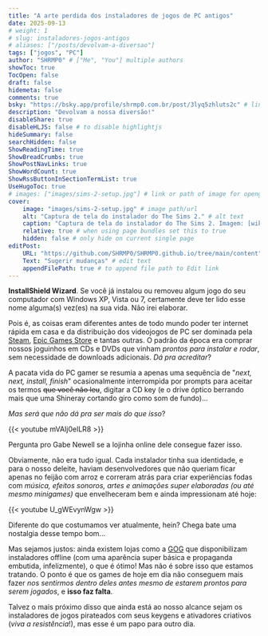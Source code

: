 ```yaml
---
title: "A arte perdida dos instaladores de jogos de PC antigos"
date: 2025-09-13
# weight: 1
# slug: instaladores-jogos-antigos
# aliases: ["/posts/devolvam-a-diversao"]
tags: ["jogos", "PC"]
author: "SHRMP0" # ["Me", "You"] multiple authors
showToc: true
TocOpen: false
draft: false
hidemeta: false
comments: true
bsky: "https://bsky.app/profile/shrmp0.com.br/post/3lyq5zhluts2c" # link to your bsky post
description: "Devolvam a nossa diversão!"
disableShare: true
disableHLJS: false # to disable highlightjs
hideSummary: false
searchHidden: false
ShowReadingTime: true
ShowBreadCrumbs: true
ShowPostNavLinks: true
ShowWordCount: true
ShowRssButtonInSectionTermList: true
UseHugoToc: true
# images: ["images/sims-2-setup.jpg"] # link or path of image for opengraph, twitter-cards
cover:
    image: "images/sims-2-setup.jpg" # image path/url
    alt: "Captura de tela do instalador do The Sims 2." # alt text
    caption: "Captura de tela do instalador do The Sims 2. Imagem: [wikiHow](https://fr.wikihow.com/installer-les-Sims-2)" # display caption under cover
    relative: true # when using page bundles set this to true
    hidden: false # only hide on current single page
editPost:
    URL: "https://github.com/SHRMP0/SHRMP0.github.io/tree/main/content"
    Text: "Sugerir mudanças" # edit text
    appendFilePath: true # to append file path to Edit link
---
```


**InstallShield Wizard**. Se você já instalou ou removeu algum jogo do seu computador com Windows XP, Vista ou 7, certamente deve ter lido esse nome alguma(s) vez(es) na sua vida. Não irei elaborar.

Pois é, as coisas eram diferentes antes de todo mundo poder ter internet rápida em casa e da distribuição dos videojogos de PC ser dominada pela [Steam](https://store.steampowered.com/), [Epic Games Store](https://store.epicgames.com/) e tantas outras. O padrão da época era comprar nossos joguinhos em CDs e DVDs que vinham *prontos para instalar e rodar*, sem necessidade de downloads adicionais. *Dá pra acreditar*?

A pacata vida do PC gamer se resumia a apenas uma sequência de "*next, next, install, finish*" ocasionalmente interrompida por prompts para aceitar os termos ~~que você não leu~~, digitar a CD key (e o drive óptico berrando mais que uma Shineray cortando giro como som de fundo)...

*Mas será que não dá pra ser mais do que isso*?

{{< youtube mVAIj0elLR8 >}}

Pergunta pro Gabe Newell se a lojinha online dele consegue fazer isso.

Obviamente, não era tudo igual. Cada instalador tinha sua identidade, e para o nosso deleite, haviam desenvolvedores que não queriam ficar apenas no feijão com arroz e correram atrás para criar experiências fodas com *música, efeitos sonoros, artes e animações super elaboradas (ou até mesmo minigames)* que envelheceram bem e ainda impressionam até hoje:

{{< youtube U_gWEvynWgw >}}

Diferente do que costumamos ver atualmente, hein? Chega bate uma nostalgia desse tempo bom...

Mas sejamos justos: ainda existem lojas como a [GOG](https://www.gog.com/) que disponibilizam instaladores offline (com uma aparência super básica e propaganda embutida, infelizmente), o que é ótimo! Mas não é sobre isso que estamos tratando. O ponto é que os games de hoje em dia não conseguem mais fazer *nos sentirmos dentro deles antes mesmo de estarem prontos para serem jogados*, e **isso faz falta**.

Talvez o mais próximo disso que ainda está ao nosso alcance sejam os instaladores de jogos pirateados com seus keygens e ativadores criativos (*viva a resistência*!), mas esse é um papo para outro dia.
